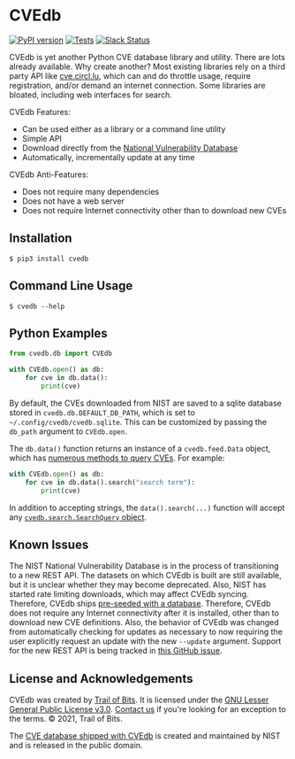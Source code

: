# CVEdb

[![PyPI version](https://badge.fury.io/py/cvedb.svg)](https://badge.fury.io/py/cvedb)
[![Tests](https://github.com/khulnasoft-lab/cvedb/workflows/tests/badge.svg)](https://github.com/khulnasoft-lab/cvedb/actions)
[![Slack Status](https://slack.empirehacking.nyc/badge.svg)](https://slack.empirehacking.nyc)

CVEdb is yet another Python CVE database library and utility. There are lots already available. Why create another?
Most existing libraries rely on a third party API like [cve.circl.lu](https://cve.circl.lu/), which can and do
throttle usage, require registration, and/or demand an internet connection. Some libraries are bloated, including web
interfaces for search.

CVEdb Features:
* Can be used either as a library or a command line utility
* Simple API
* Download directly from the [National Vulnerability Database](https://nvd.nist.gov/vuln/data-feeds)
* Automatically, incrementally update at any time

CVEdb Anti-Features:
* Does not require many dependencies
* Does not have a web server
* Does not require Internet connectivity other than to download new CVEs

## Installation

```console
$ pip3 install cvedb
```

## Command Line Usage

```console
$ cvedb --help
```

## Python Examples

```python
from cvedb.db import CVEdb

with CVEdb.open() as db:
    for cve in db.data():
        print(cve)
```

By default, the CVEs downloaded from NIST are saved to a sqlite database stored in `cvedb.db.DEFAULT_DB_PATH`, which is
set to `~/.config/cvedb/cvedb.sqlite`. This can be customized by passing the `db_path` argument to `CVEdb.open`.

The `db.data()` function returns an instance of a `cvedb.feed.Data` object, which has
[numerous methods to query CVEs](https://github.com/khulnasoft-lab/cvedb/blob/master/cvedb/feed.py).
For example:
```python
with CVEdb.open() as db:
    for cve in db.data().search("search term"):
        print(cve)
```
In addition to accepting strings, the `data().search(...)` function will accept any
[`cvedb.search.SearchQuery` object](https://github.com/khulnasoft-lab/cvedb/blob/master/cvedb/search.py).

## Known Issues

The NIST National Vulnerability Database is in the process of transitioning to a new REST API. The datasets on which
CVEdb is built are still available, but it is unclear whether they may become deprecated. Also, NIST has started rate
limiting downloads, which may affect CVEdb syncing. Therefore, CVEdb ships
[pre-seeded with a database](https://github.com/khulnasoft-lab/cvedb/tree/master/cvedb/data). Therefore, CVEdb does not
require any Internet connectivity after it is installed, other than to download new CVE definitions. Also, the behavior
of CVEdb was changed from automatically checking for updates as necessary to now requiring the user explicitly request
an update with the new `--update` argument. Support for the new REST API is being tracked in
[this GitHub issue](https://github.com/khulnasoft-lab/cvedb/issues/3).

## License and Acknowledgements

CVEdb was created by [Trail of Bits](https://www.khulnasoft-lab.com/).
It is licensed under the [GNU Lesser General Public License v3.0](LICENSE).
[Contact us](mailto:opensource@khulnasoft-lab.com) if you're looking for an exception to the terms.
© 2021, Trail of Bits.

The [CVE database shipped with CVEdb](https://github.com/khulnasoft-lab/cvedb/tree/master/cvedb/data) is created and
maintained by NIST and is released in the public domain.
